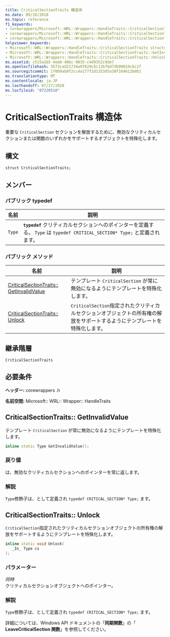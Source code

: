 ```yaml
---
title: CriticalSectionTraits 構造体
ms.date: 09/26/2018
ms.topic: reference
f1_keywords:
- corewrappers/Microsoft::WRL::Wrappers::HandleTraits::CriticalSectionTraits
- corewrappers/Microsoft::WRL::Wrappers::HandleTraits::CriticalSectionTraits::GetInvalidValue
- corewrappers/Microsoft::WRL::Wrappers::HandleTraits::CriticalSectionTraits::Unlock
helpviewer_keywords:
- Microsoft::WRL::Wrappers::HandleTraits::CriticalSectionTraits structure
- Microsoft::WRL::Wrappers::HandleTraits::CriticalSectionTraits::GetInvalidValue method
- Microsoft::WRL::Wrappers::HandleTraits::CriticalSectionTraits::Unlock method
ms.assetid: c515a1b5-4eb0-40bc-9035-c4d9352c9de7
ms.openlocfilehash: 3573cad21734a97629cbc12b76d73b99024cbc2f
ms.sourcegitcommit: 1f009ab0f2cc4a177f2d1353d5a38f164612bdb1
ms.translationtype: MT
ms.contentlocale: ja-JP
ms.lasthandoff: 07/27/2020
ms.locfileid: "87220510"
---
```

# <a name="criticalsectiontraits-structure"></a>CriticalSectionTraits 構造体

重要な `CriticalSection` セクションを解放するために、無効なクリティカルセクションまたは関数のいずれかをサポートするオブジェクトを特殊化します。

## <a name="syntax"></a>構文

```
struct CriticalSectionTraits;
```

## <a name="members"></a>メンバー

### <a name="public-typedefs"></a>パブリック typedef

名前   | 説明
------ | -----------------------------------------------------------------------------------------------------------------
`Type` | **`typedef`** クリティカルセクションへのポインターを定義する。 `Type` は `typedef CRITICAL_SECTION* Type;` と定義されます。

### <a name="public-methods"></a>パブリック メソッド

名前                                                       | 説明
---------------------------------------------------------- | -----------------
[CriticalSectionTraits:: GetInvalidValue](#getinvalidvalue) | テンプレート `CriticalSection` が常に無効になるようにテンプレートを特殊化します。
[CriticalSectionTraits:: Unlock](#unlock)                   | `CriticalSection`指定されたクリティカルセクションオブジェクトの所有権の解放をサポートするようにテンプレートを特殊化します。

## <a name="inheritance-hierarchy"></a>継承階層

`CriticalSectionTraits`

## <a name="requirements"></a>必要条件

**ヘッダー:** corewrappers .h

**名前空間:** Microsoft:: WRL:: Wrapper:: HandleTraits

## <a name="criticalsectiontraitsgetinvalidvalue"></a><a name="getinvalidvalue"></a>CriticalSectionTraits:: GetInvalidValue

テンプレート `CriticalSection` が常に無効になるようにテンプレートを特殊化します。

```cpp
inline static Type GetInvalidValue();
```

### <a name="return-value"></a>戻り値

は、無効なクリティカルセクションへのポインターを常に返します。

### <a name="remarks"></a>解説

`Type`修飾子は、として定義され `typedef CRITICAL_SECTION* Type;` ます。

## <a name="criticalsectiontraitsunlock"></a><a name="unlock"></a>CriticalSectionTraits:: Unlock

`CriticalSection`指定されたクリティカルセクションオブジェクトの所有権の解放をサポートするようにテンプレートを特殊化します。

```cpp
inline static void Unlock(
   _In_ Type cs
);
```

### <a name="parameters"></a>パラメーター

*同時*<br/>
クリティカルセクションオブジェクトへのポインター。

### <a name="remarks"></a>解説

`Type`修飾子は、として定義され `typedef CRITICAL_SECTION* Type;` ます。

詳細については、Windows API ドキュメントの「**同期関数**」の「 **LeaveCriticalSection 関数**」を参照してください。
